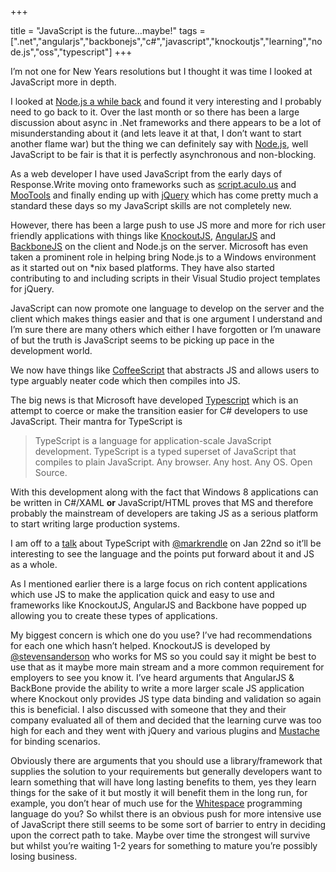 +++

title = "JavaScript is the future…maybe!"
tags = [".net","angularjs","backbonejs","c#","javascript","knockoutjs","learning","node.js","oss","typescript"]
+++

I’m not one for New Years resolutions but I thought it was time I looked at JavaScript more in depth.

I looked at [Node.js a while back][1] and found it very interesting and I probably need to go back to it. Over the last month or so there has been a large discussion about async in .Net frameworks and there appears to be a lot of misunderstanding about it (and lets leave it at that, I don’t want to start another flame war) but the thing we can definitely say with [Node.js][2], well JavaScript to be fair is that it is perfectly asynchronous and non-blocking.

As a web developer I have used JavaScript from the early days of Response.Write moving onto frameworks such as [script.aculo.us][3] and [MooTools][4] and finally ending up with [jQuery][5] which has come pretty much a standard these days so my JavaScript skills are not completely new.

However, there has been a large push to use JS more and more for rich user friendly applications with things like [KnockoutJS][6], [AngularJS][7] and [BackboneJS][8] on the client and Node.js on the server. Microsoft has even taken a prominent role in helping bring Node.js to a Windows environment as it started out on *nix based platforms. They have also started contributing to and including scripts in their Visual Studio project templates for jQuery.

<!--more-->

JavaScript can now promote one language to develop on the server and the client which makes things easier and that is one argument I understand and I’m sure there are many others which either I have forgotten or I’m unaware of but the truth is JavaScript seems to be picking up pace in the development world.

We now have things like [CoffeeScript][9] that abstracts JS and allows users to type arguably neater code which then compiles into JS.

The big news is that Microsoft have developed [Typescript][10] which is an attempt to coerce or make the transition easier for C# developers to use JavaScript. Their mantra for TypeScript is

> TypeScript is a language for application-scale JavaScript development. TypeScript is a typed superset of JavaScript that compiles to plain JavaScript. Any browser. Any host. Any OS. Open Source.

With this development along with the fact that Windows 8 applications can be written in C#/XAML **or** JavaScript/HTML proves that MS and therefore probably the mainstream of developers are taking JS as a serious platform to start writing large production systems.

I am off to a [talk][11] about TypeScript with [@markrendle][12] on Jan 22nd so it’ll be interesting to see the language and the points put forward about it and JS as a whole.

As I mentioned earlier there is a large focus on rich content applications which use JS to make the application quick and easy to use and frameworks like KnockoutJS, AngularJS and Backbone have popped up allowing you to create these types of applications.

My biggest concern is which one do you use? I’ve had recommendations for each one which hasn’t helped. KnockoutJS is developed by [@stevensanderson][13] who works for MS so you could say it might be best to use that as it maybe more main stream and a more common requirement for employers to see you know it. I’ve heard arguments that AngularJS &amp; BackBone provide the ability to write a more larger scale JS application where Knockout only provides JS type data binding and validation so again this is beneficial. I also discussed with someone that they and their company evaluated all of them and decided that the learning curve was too high for each and they went with jQuery and various plugins and [Mustache][14] for binding scenarios.

Obviously there are arguments that you should use a library/framework that supplies the solution to your requirements but generally developers want to learn something that will have long lasting benefits to them, yes they learn things for the sake of it but mostly it will benefit them in the long run, for example, you don’t hear of much use for the [Whitespace][15] programming language do you? So whilst there is an obvious push for more intensive use of JavaScript there still seems to be some sort of barrier to entry in deciding upon the correct path to take. Maybe over time the strongest will survive but whilst you’re waiting 1-2 years for something to mature you’re possibly losing business.

   [1]: http://blog.jonathanchannon.com/2012/10/08/node-js-express-hello-world-formula-1-style/ (Node.js, Express, Hello World Formula 1 Style)
   [2]: http://nodejs.org/
   [3]: http://script.aculo.us/
   [4]: http://mootools.net/
   [5]: http://jquery.com/
   [6]: http://knockoutjs.com/
   [7]: http://angularjs.org/
   [8]: http://backbonejs.org/
   [9]: http://coffeescript.org/
   [10]: http://www.typescriptlang.org/
   [11]: http://www.dotnetdevnet.com/Meetings/tabid/54/EntryID/73/Default.aspx
   [12]: http://twitter.com/markrendle
   [13]: http://twitter.com/stevensanderson
   [14]: http://mustache.github.com/
   [15]: http://compsoc.dur.ac.uk/whitespace/
  
